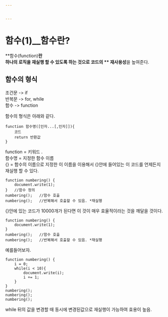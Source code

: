 ```yaml
---


---
```


<h1 id="함수1__함수란">함수(1)__함수란?</h1>
<p>**함수(function)<strong>란<br>
하나의 로직을 재실행 할 수 있도록 하는 것으로 코드의 ** 재사용성</strong>을 높여준다.</p>
<h2 id="함수의-형식">함수의 형식</h2>
<p>조건문 -&gt; if<br>
반복문 -&gt; for, while<br>
함수 -&gt; function</p>
<p>함수의 형식은 아래와 같다.</p>
<pre><code>function 함수명([인자...[,인자]]){
    코드
    return 반환값
}
</code></pre>
<p>function = 키워드 .<br>
함수명   = 지정한 함수 이름<br>
{} = 함수의 이름으로 지정한 이 이름을 이용해서 {}안에 들어있는 이 코드를 언제든지 재실행 할 수 있다.</p>
<pre><code>function numbering() {
    document.write(1);
}   //함수 정의 
numbering();   //함수 호출
numbering();   //반복해서 호출할 수 있음. *재실행
</code></pre>
<p>{}안에 있는 코드가 10000개가 된다면 이 것이 매우 효율적이라는 것을 깨달을 것이다.</p>
<pre><code>function numbering() {
    document.write(1);
}   
numbering();   //함수 호출
numbering();   //반복해서 호출할 수 있음. *재실행
</code></pre>
<p>예를들어보자.</p>
<pre><code>function numbering() {
    i = 0;
    while(i &lt; 10){
	    document.write(i);
	    i += 1;
	}
}   
numbering();
numbering();
numbering();
</code></pre>
<p>while 뒤의 값을 변경할 때 동시에 변경된값으로 재실행이 가능하여 효용이 높음.</p>

